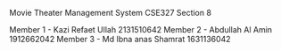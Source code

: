 Movie Theater Management System
CSE327
Section 8

Member 1 - Kazi Refaet Ullah 2131510642
Member 2 - Abdullah Al Amin 1912662042
Member 3 - Md Ibna anas Shamrat 1631136042
